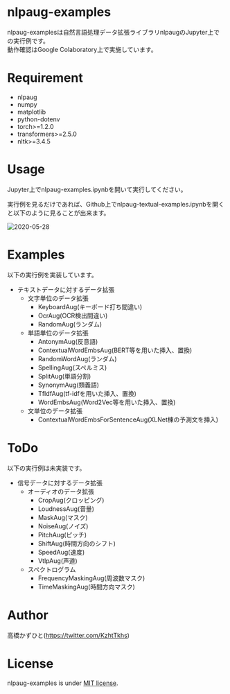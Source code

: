 # nlpaug-examples
nlpaug-examplesは自然言語処理データ拡張ライブラリnlpaugのJupyter上での実行例です。<br>
動作確認はGoogle Colaboratory上で実施しています。

# Requirement
 
* nlpaug
* numpy
* matplotlib
* python-dotenv
* torch>=1.2.0
* transformers>=2.5.0
* nltk>=3.4.5

# Usage
Jupyter上でnlpaug-examples.ipynbを開いて実行してください。

実行例を見るだけであれば、Github上でnlpaug-textual-examples.ipynbを開くと以下のように見ることが出来ます。

![2020-05-28](https://user-images.githubusercontent.com/37477845/83049589-617f0e80-a086-11ea-91ff-221238224d4d.png)

# Examples
以下の実行例を実装しています。

* テキストデータに対するデータ拡張
    * 文字単位のデータ拡張
        * KeyboardAug(キーボード打ち間違い)
        * OcrAug(OCR検出間違い)
        * RandomAug(ランダム)
    * 単語単位のデータ拡張
        * AntonymAug(反意語)
        * ContextualWordEmbsAug(BERT等を用いた挿入、置換)
        * RandomWordAug(ランダム)
        * SpellingAug(スペルミス)
        * SplitAug(単語分割)
        * SynonymAug(類義語)
        * TfIdfAug(tf-idfを用いた挿入、置換)
        * WordEmbsAug(Word2Vec等を用いた挿入、置換)
    * 文単位のデータ拡張
        * ContextualWordEmbsForSentenceAug(XLNet棟の予測文を挿入)

# ToDo
以下の実行例は未実装です。

* 信号データに対するデータ拡張
    * オーディオのデータ拡張
        * CropAug(クロッピング)
        * LoudnessAug(音量)
        * MaskAug(マスク)
        * NoiseAug(ノイズ)
        * PitchAug(ピッチ)
        * ShiftAug(時間方向のシフト)
        * SpeedAug(速度)
        * VtlpAug(声道)
    * スペクトログラム
        * FrequencyMaskingAug(周波数マスク)
        * TimeMaskingAug(時間方向マスク)

# Author
高橋かずひと(https://twitter.com/KzhtTkhs)

# License

nlpaug-examples is under [MIT license](LICENSE.md).
